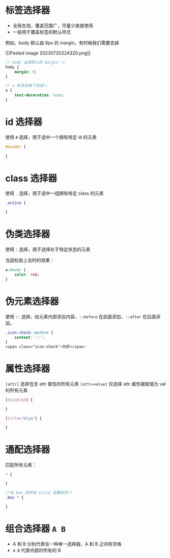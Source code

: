# 标签选择器

- 全局生效，覆盖范围广，尽量少直接使用
- 一般用于覆盖标签的默认样式

例如，body 默认由 8px 的 margin，有时候我们需要去掉

![[Pasted image 20230720224320.png]]

```css
/* body 去掉默认的 margin */
body {  
	margin: 0;  
}

/* a 标签去掉下划线*/
a {  
	text-decoration: none;  
}
```

# id 选择器

使用 `#` 选择，用于选中一个拥有特定 id 的元素

```css
#header {
	
}
```

# class 选择器

使用 `.` 选择，用于选中一组拥有特定 class 的元素

```css
.active {

}
```

# 伪类选择器

使用 `:` 选择，用于选择处于特定状态的元素

当鼠标放上去时的效果：

```css
a:hover {  
	color: red;  
}
```

# 伪元素选择器

使用 `::` 选择，给元素内部添加内容，`::before` 在前面添加，`::after` 在后面添加。

```css
.icon-check::before {
	content: '✅';
}
<span class="icon-check">你好</span>
```

# 属性选择器

`[attr]` 选择包含 attr 属性的所有元素
`[attr=value]` 仅选择 attr 属性被赋值为 val 的所有元素

```css
[disabled] {

}

[title="mlya"] {

}
```

# 通配选择器

匹配所有元素：

```css
* {

}

/*给 box 的所有 child 设置样式*/
.box * {

}
```

# 组合选择器 `A B`

- A 和 B 分别代表任一种单一选择器，A 和 B 之间有空格
- `A B` 代表内部的所有的 B

